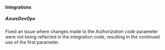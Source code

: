 
#### Integrations

##### AzureDevOps

Fixed an issue where changes made to the *Authorization code* parameter were not being reflected in the integration code, resulting in the continued use of the first parameter.
